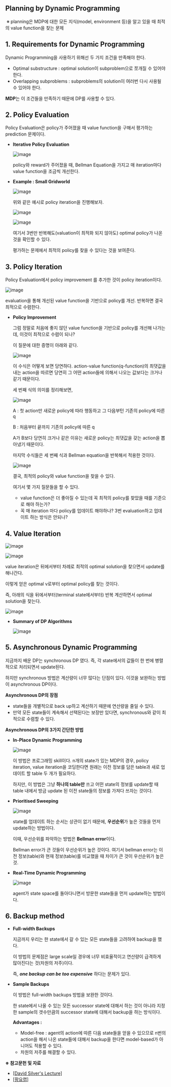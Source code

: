 

## **Planning by Dynamic Programming**

​	※ planning은 MDP에 대한 모든 지식(model, environment 등)을 알고 있을 때 최적의 value function을 찾는 문제



## **1. Requirements for Dynamic Programming**

Dynamic Programming을 사용하기 위해선 두 가지 조건을 만족해야 한다.

- Optimal substructure : optimal solution이 subproblem으로 쪼개질 수 있어야 한다.
- Overlapping subproblems : subproblems의 solution이 여러번 다시 사용될 수 있어야 한다.

**MDP**는 이 조건들을 만족하기 때문에 DP를 사용할 수 있다.



## **2. Policy Evaluation**

Policy Evaluation은 policy가 주어졌을 때 value function을 구해서 평가하는 prediction 문제이다.

- **Iterative Policy Evaluation**

  ![image](https://user-images.githubusercontent.com/59254578/71778590-36225700-2ff3-11ea-8c3e-78f78f9fdf49.png)

  policy와 reward가 주어졌을 때, Bellman Equation을 가지고  매 iteration마다 value function을 조금씩 개선한다.

  

- **Example : Small Gridworld**

  ![image](https://user-images.githubusercontent.com/59254578/71775960-45da7500-2fcc-11ea-875f-8dd4db0e34b0.png)

  위와 같은 예시로 policy iteration을 진행해보자.

  

  

  

  ![image](https://user-images.githubusercontent.com/59254578/71775982-abc6fc80-2fcc-11ea-8fc1-09c6839d7bb6.png)

  ![image](https://user-images.githubusercontent.com/59254578/71775967-69052480-2fcc-11ea-9266-ebc92d001afd.png)

  여기서 3번만 반복해도(valuation이 최적화 되지 않아도) optimal policy가 나온 것을 확인할 수 있다.
  
  평가하는 문제에서 최적의 policy를 찾을 수 있다는 것을 보여준다.
  
  

## **3. Policy Iteration**

Policy Evaluation에서 policy improvement 를 추가한 것이 policy iteration이다.

![image](https://user-images.githubusercontent.com/59254578/71778603-6bc74000-2ff3-11ea-8c8a-bdfbbd7cb88f.png)

evaluation을 통해 개선된 value function을 기반으로 policy를 개선. 반복하면 결국 최적으로 수렴한다.

- **Policy Improvement**

  그럼 정말로 처음에 좋지 않던 value function을 기반으로 policy를 개선해 나가는데, 이것이 최적으로 수렴이 되나?

  이 질문에 대한 증명이 아래와 같다.

  ![image](https://user-images.githubusercontent.com/59254578/71778611-83062d80-2ff3-11ea-90a1-743a3d276986.png)

  이 수식은 어떻게 보면 당연하다. action-value function(q-function)의 최댓값을 내는 action을 따르면 당연히 그 어떤 action들에 의해서 나오는 값보다는 크거나 같기 때문이다.

  

  세 번째 식의 의미를 정리해보면,

  ![image](https://user-images.githubusercontent.com/59254578/71776378-27787780-2fd4-11ea-8350-4801d1b02481.png)

  A : 첫 action만 새로운 policy에 따라 행동하고 그 다음부턴 기존의 policy에 따른 q

  B : 처음부터 끝까지 기존의 policy에 따른 q

  A가 B보다 당연히 크거나 같은 이유는 새로운 policy는 최댓값을 갖는 action을 뽑아냈기 때문이다.

  

  마지막 수식들은 세 번째 식과 Bellman equation을 반복해서 적용한 것이다.

  

  ![image](https://user-images.githubusercontent.com/59254578/71776412-a1a8fc00-2fd4-11ea-9294-e1899e93cdf5.png)

  결국, 최적의 policy와 value function을 찾을 수 있다.

  

  여기서 몇 가지 질문들을 할 수 있다.

  - value function은 더 좋아질 수 있는데 꼭 최적의 policy를 찾았을 때를 기준으로 해야 하는가?
  - 꼭 매 iteration 마다 policy를 업데이트 해야하나? 3번 evaluation하고 업데이트 하는 방식은 안되나?

  

## **4. Value Iteration**

![image](https://user-images.githubusercontent.com/59254578/71776773-17639680-2fda-11ea-8530-77d62d08cb30.png)

![image](https://user-images.githubusercontent.com/59254578/71776786-2ea28400-2fda-11ea-8965-0b883c6fd030.png)

value iteration은 뒤에서부터 차례로 최적의 optimal solution을 찾으면서 update를 해나간다.

이렇게 얻은 optimal v로부터 optimal policy를 찾는 것이다.



즉, 아래의 식을 뒤에서부터(terminal state에서부터) 반복 계산하면서 optimal solution을 찾는다.

![image](https://user-images.githubusercontent.com/59254578/71776804-935dde80-2fda-11ea-8cb5-237a5ab2e96e.png)



- **Summary of DP Algorithms**

  ![image](https://user-images.githubusercontent.com/59254578/71776863-bdfc6700-2fdb-11ea-8baa-613ae0f0d73c.png)



##  **5. Asynchronous Dynamic Programming**

지금까지 배운 DP는 synchronous DP 였다. 즉, 각 state에서의 값들이 한 번에 병렬적으로 처리되면서 update된다.

하지만 synchronous 방법은 계산량이 너무 많다는 단점이 있다. 이것을 보완하는 방법이 asynchronous DP이다.



**Asynchronous DP의 장점**

- state들을 개별적으로 back up하고 계산하기 때문에 연산량을 줄일 수 있다.
- 만약 모든 state들이 계속해서 선택된다는 보장만 있다면, synchronous와 같이 최적으로 수렴할 수 있다.



**Asynchronous DP의 3가지 간단한 방법**

- **In-Place Dynamic Programming**

  ![image](https://user-images.githubusercontent.com/59254578/71776954-e8025900-2fdc-11ea-939a-74b95e2cbb3c.png)

  이 방법은 프로그래밍 skill이다. n개의 state가 있는 MDP의 경우, policy iteration, value iteration을 코딩한다면 원래는 이전 정보를 담은 table과 새로 업데이트 할 table 두 개가 필요하다.

  하지만, 이 방법은 그냥 **하나의 table만** 쓰고 어떤 state의 정보를 update할 때 table 내에서 방금 update 된 이전 state들의 정보를 가져다 쓰자는 것이다.

  

- **Prioritised Sweeping**

  ![image](https://user-images.githubusercontent.com/59254578/71777034-24828480-2fde-11ea-9369-8a2e3b058ffd.png)

  state를 업데이트 하는 순서는 상관이 없기 때문에, **우선순위**가 높은 것들을 먼저 update하는 방법이다.

  이때, 우선순위를 파악하는 방법은 **Bellman error**이다.

  Bellman error가 큰 것들이 우선순위가 높은 것이다. 여기서 bellman error는 이전 정보(table)와 현재 정보(table)를 비교했을 때 차이가 큰 것이 우선순위가 높은 것.

  

- **Real-Time Dynamic Programming**

  ![image](https://user-images.githubusercontent.com/59254578/71777065-817e3a80-2fde-11ea-93b7-a20499eb61de.png)

  agent가 state space를 돌아다니면서 방문한 state들을 먼저 update하는 방법이다.



## **6. Backup method**

- **Full-width Backups**

  지금까지 우리는 한 state에서 갈 수 있는 모든 state들을 고려하여 backup을 했다.

  이 방법의 문제점은 large scale일 경우에 너무 비효율적이고 연산량이 급격하게 많아진다는 것(차원의 저주)이다.

  즉, ***one backup can be too expensive*** 하다는 문제가 있다.

  

- **Sample Backups**

  이 방법은 full-width backups 방법을 보완한 것이다.

  한 state에서 나올 수 있는 모든 successor state에 대해서 하는 것이 아니라 지정한 sample의 갯수만큼의 successor state에 대해서 backup을 하는 방식이다.

  **Advantages :**

  - Model-free : agent의 action에 따른 다음 state들을 얻을 수 있으므로 n번의 action을 해서 나온 state들에 대해서 backup을 한다면 model-based가 아니어도 적용할 수 있다.
  - 차원의 저주를 해결할 수 있다.





**※ 참고문헌 및 자료**

- [[David Silver's Lecture]](http://www0.cs.ucl.ac.uk/staff/d.silver/web/Teaching.html)
- [[팡요랩]](https://www.youtube.com/channel/UCwkGvF7xKz2E0Lv-fZ9wv2g)





